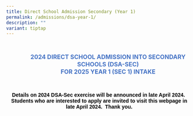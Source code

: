 ```yaml
---
title: Direct School Admission Secondary (Year 1)
permalink: /admissions/dsa-year-1/
description: ""
variant: tiptap
---
```

<p aria-hidden="true" class="x_MsoNormal">&nbsp;</p>
<p align="center" style="margin-left: 36.0pt; text-align: center;" class="x_MsoNormal"><strong><span style="font-size: 12.0pt; color: #4472c4;">2024 DIRECT SCHOOL ADMISSION INTO SECONDARY SCHOOLS (DSA-SEC)</span></strong><br>
<strong><span style="font-size: 12.0pt; color: #4472c4;">FOR 2025 YEAR 1 (SEC 1) INTAKE</span></strong></p>
<p aria-hidden="true" class="x_MsoNormal">&nbsp;</p>
<p align="center" style="text-align: center;" class="x_MsoNormal"><strong><span style="font-family: 'Aptos',sans-serif; color: black;">Details on 2024 DSA-Sec exercise will be announced in late April 2024.&nbsp; Students who are interested to apply are invited to visit this webpage in late April 2024.&nbsp; Thank you.</span></strong></p>
<p aria-hidden="true" class="x_MsoNormal">&nbsp;</p>